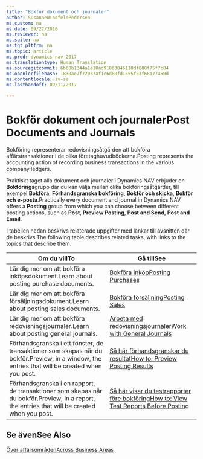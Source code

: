 ```yaml
---
title: "Bokför dokument och journaler"
author: SusanneWindfeldPedersen
ms.custom: na
ms.date: 09/22/2016
ms.reviewer: na
ms.suite: na
ms.tgt_pltfrm: na
ms.topic: article
ms.prod: dynamics-nav-2017
ms.translationtype: Human Translation
ms.sourcegitcommit: 6b60b1344a1e18ad91863046110df880f75f7c04
ms.openlocfilehash: 1830ae7f72037af1c6d80fd1555f83f68177450d
ms.contentlocale: sv-se
ms.lasthandoff: 09/11/2017

---
```

    
# <a name="post-documents-and-journals"></a><span data-ttu-id="8b5cc-102">Bokför dokument och journaler</span><span class="sxs-lookup"><span data-stu-id="8b5cc-102">Post Documents and Journals</span></span>
<span data-ttu-id="8b5cc-103">Bokföring representerar redovisningsåtgärden att bokföra affärstransaktioner i de olika företaghuvudböckerna.</span><span class="sxs-lookup"><span data-stu-id="8b5cc-103">Posting represents the accounting action of recording business transactions in the various company ledgers.</span></span>

<span data-ttu-id="8b5cc-104">Praktiskt taget alla dokument och journaler i Dynamics NAV  erbjuder en **Bokförings**grupp där du kan välja mellan olika bokföringsåtgärder, till exempel **Bokföra**, **Förhandsgranska bokföring**, **Bokför och skicka**, **Bokför och e-posta**.</span><span class="sxs-lookup"><span data-stu-id="8b5cc-104">Practically every document and journal in Dynamics NAV offers a **Posting** group from which you can choose between different posting actions, such as **Post**, **Preview Posting**, **Post and Send**, **Post and Email**.</span></span>

<span data-ttu-id="8b5cc-105">I tabellen nedan beskrivs relaterade uppgifter med länkar till avsnitten där de beskrivs.</span><span class="sxs-lookup"><span data-stu-id="8b5cc-105">The following table describes related tasks, with links to the topics that describe them.</span></span>

|<span data-ttu-id="8b5cc-106">Om du vill</span><span class="sxs-lookup"><span data-stu-id="8b5cc-106">To</span></span>   |<span data-ttu-id="8b5cc-107">Gå till</span><span class="sxs-lookup"><span data-stu-id="8b5cc-107">See</span></span>   |
|-----|------| 
|<span data-ttu-id="8b5cc-108">Lär dig mer om att bokföra inköpsdokument.</span><span class="sxs-lookup"><span data-stu-id="8b5cc-108">Learn about posting purchase documents.</span></span>|[<span data-ttu-id="8b5cc-109">Bokföra inköp</span><span class="sxs-lookup"><span data-stu-id="8b5cc-109">Posting Purchases</span></span>](ui-post-purchases.md)| 
|<span data-ttu-id="8b5cc-110">Lär dig mer om att bokföra försäljningsdokument.</span><span class="sxs-lookup"><span data-stu-id="8b5cc-110">Learn about posting sales documents.</span></span>|[<span data-ttu-id="8b5cc-111">Bokföra försäljning</span><span class="sxs-lookup"><span data-stu-id="8b5cc-111">Posting Sales</span></span>](ui-post-sales.md)|
|<span data-ttu-id="8b5cc-112">Lär dig mer om att bokföra redovisningsjournaler.</span><span class="sxs-lookup"><span data-stu-id="8b5cc-112">Learn about posting general journals.</span></span>|[<span data-ttu-id="8b5cc-113">Arbeta med redovisningsjournaler</span><span class="sxs-lookup"><span data-stu-id="8b5cc-113">Work with General Journals</span></span>](ui-work-general-journals.md)|
|<span data-ttu-id="8b5cc-114">Förhandsgranska i ett fönster, de transaktioner som skapas när du bokför.</span><span class="sxs-lookup"><span data-stu-id="8b5cc-114">Preview, in a window, the entries that will be created when you post.</span></span>|[<span data-ttu-id="8b5cc-115">Så här förhandsgranskar du resultat</span><span class="sxs-lookup"><span data-stu-id="8b5cc-115">How to: Preview Posting Results</span></span>](ui-how-preview-post-results.md)|
|<span data-ttu-id="8b5cc-116">Förhandsgranska i en rapport, de transaktioner som skapas när du bokför.</span><span class="sxs-lookup"><span data-stu-id="8b5cc-116">Preview, in a report, the entries that will be created when you post.</span></span>|[<span data-ttu-id="8b5cc-117">Så här visar du testrapporter före bokföring</span><span class="sxs-lookup"><span data-stu-id="8b5cc-117">How to: View Test Reports Before Posting</span></span>](ui-how-view-test-reports-posting.md)|

## <a name="see-also"></a><span data-ttu-id="8b5cc-118">Se även</span><span class="sxs-lookup"><span data-stu-id="8b5cc-118">See Also</span></span>
[<span data-ttu-id="8b5cc-119">Över affärsområden</span><span class="sxs-lookup"><span data-stu-id="8b5cc-119">Across Business Areas</span></span>](ui-across-business-areas.md)


